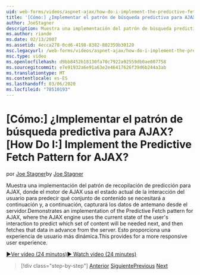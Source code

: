 ```yaml
---
uid: web-forms/videos/aspnet-ajax/how-do-i-implement-the-predictive-fetch-pattern-for-ajax
title: '[Cómo:] ¿Implementar el patrón de búsqueda predictiva para AJAX? | Microsoft Docs'
author: JoeStagner
description: Muestra una implementación del patrón de búsqueda predictiva para AJAX, donde el motor de AJAX usa el estado actual de la interacción del usuario para predecir qu...
ms.author: riande
ms.date: 02/13/2007
ms.assetid: 4ecca278-0cd6-4198-8382-802359b30120
msc.legacyurl: /web-forms/videos/aspnet-ajax/how-do-i-implement-the-predictive-fetch-pattern-for-ajax
msc.type: video
ms.openlocfilehash: d9bb8452b18130fa70c7922a92559db0ae007758
ms.sourcegitcommit: e7e91932a6e91a63e2e46417626f39d6b244a3ab
ms.translationtype: MT
ms.contentlocale: es-ES
ms.lasthandoff: 03/06/2020
ms.locfileid: "78510193"
---
```

# <a name="how-do-i-implement-the-predictive-fetch-pattern-for-ajax"></a><span data-ttu-id="e9dcd-104">[Cómo:] ¿Implementar el patrón de búsqueda predictiva para AJAX?</span><span class="sxs-lookup"><span data-stu-id="e9dcd-104">[How Do I:] Implement the Predictive Fetch Pattern for AJAX?</span></span>

<span data-ttu-id="e9dcd-105">por [Joe Stagner](https://github.com/JoeStagner)</span><span class="sxs-lookup"><span data-stu-id="e9dcd-105">by [Joe Stagner](https://github.com/JoeStagner)</span></span>

<span data-ttu-id="e9dcd-106">Muestra una implementación del patrón de recopilación de predicción para AJAX, donde el motor de AJAX usa el estado actual de la interacción del usuario para predecir qué conjunto de contenido se necesitará a continuación y, a continuación, capturará los datos de antemano desde el servidor.</span><span class="sxs-lookup"><span data-stu-id="e9dcd-106">Demonstrates an implementation of the Predictive Fetch pattern for AJAX, where the AJAX engine uses the current state of the user's interaction to predict which set of content will be needed next, and then fetches that data in advance from the server.</span></span> <span data-ttu-id="e9dcd-107">Esto proporciona una experiencia de usuario más dinámica.</span><span class="sxs-lookup"><span data-stu-id="e9dcd-107">This provides for a more responsive user experience.</span></span>

[<span data-ttu-id="e9dcd-108">&#9654;Ver vídeo (24 minutos)</span><span class="sxs-lookup"><span data-stu-id="e9dcd-108">&#9654; Watch video (24 minutes)</span></span>](https://channel9.msdn.com/Blogs/ASP-NET-Site-Videos/how-do-i-implement-the-predictive-fetch-pattern-for-ajax)

> [!div class="step-by-step"]
> <span data-ttu-id="e9dcd-109">[Anterior](how-do-i-use-the-aspnet-ajax-timer-control.md)
> [Siguiente](how-do-i-implement-the-ajax-paging-pattern.md)</span><span class="sxs-lookup"><span data-stu-id="e9dcd-109">[Previous](how-do-i-use-the-aspnet-ajax-timer-control.md)
[Next](how-do-i-implement-the-ajax-paging-pattern.md)</span></span>
